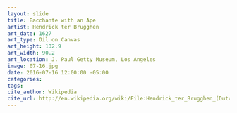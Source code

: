 ```yaml
---
layout: slide
title: Bacchante with an Ape
artist: Hendrick ter Brugghen
art_date: 1627
art_type: Oil on Canvas
art_height: 102.9
art_width: 90.2
art_location: J. Paul Getty Museum, Los Angeles
image: 07-16.jpg
date: 2016-07-16 12:00:00 -05:00
categories:
tags:
cite_author: Wikipedia
cite_url: http://en.wikipedia.org/wiki/File:Hendrick_ter_Brugghen_(Dutch_-_Bacchante_with_an_Ape_-_Google_Art_Project.jpg
---
```

